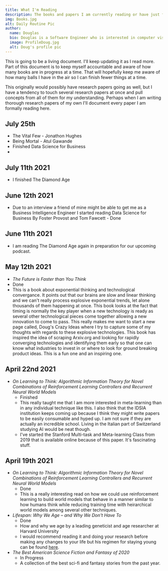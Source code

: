 ```yaml
---
title: What I'm Reading
description: The books and papers I am currently reading or have just finished.
img: Books.jpg
alt: Daily Routine Pic
author:
  name: Douglas
  bio: Douglas is a Software Engineer who is interested in computer vision and our quest for strong AI. He also is constantly looking for ways to push the envelope of his personal mental and physical fitness.
  image: ProfileDoug.jpg
  alt: Doug's profile pic
---
```


This is going to be a living document. I'll keep updating it as I read more. Part of this document is to keep myself accountable and aware of how many books are in progress at a time. That will hopefully keep me aware of how many balls I have in the air so I can finish fewer things at a time.

This originally would possibly have research papers going as well, but I have a tendency to touch several research papers at once and pull concepts from all of them for my understanding. Perhaps when I am writing thorough research papers of my own I'll document every paper I am formally reading here.

## July 25th
* The Vital Few - Jonathon Hughes
* Being Mortal - Atul Gawande
* Finished Data Science for Business
* 

## July 11th 2021
* I finished The Diamond Age

## June 12th 2021
* Due to an interview a friend of mine might be able to get me as a Business Intelligence Engineer I started reading Data Science for Business By Foster Provost and Tom Fawcett - Done

## June 11th 2021

* I am reading The Diamond Age again in preparation for our upcoming podcast.

## May 12th 2021
* <i>The Future is Faster than You Think</i>
* Done
* This is a book about exponential thinking and technological convergance. It points out that our brains are slow and linear thinking and we can't really process explosive exponential trends, let alone thousands of them happening at once. This book looks at the fact that timing is normally the key player when a new technology is ready as several other technological pieces come together allowing a new innovation to come to pass. This really makes me want to start a new page called, Doug's Crazy Ideas where I try to capture some of my thoughts with regards to these explosive technologies. This book has inspired the idea of scraping Arxiv.org and looking for rapidly converging technologies and identifying them early so that one can know what industries to invest in or where to look for ground breaking product ideas. This is a fun one and an inspiring one.

## April 22nd 2021
* <i> On Learning to Think: Algorithmic Information Theory for Novel Combinations of Reinforcement Learning Controllers and Recurrent Neural World Models </i>
    * Finished
    * This really taught me that I am more interested in meta-learning than in any individual technique like this. I also think that the IDSIA institution keeps coming up because I think they might write papers to be easily consumable and hyped up. I am not sure if they are actually an incredible school. Living in the Italian part of Switzerland studying AI would be neat though.
    * I've started the Stanford Multi-task and Meta-learning Class from 2019 that is available online because of this paper. It's fascinating stuff.

## April 19th 2021

* <i> On Learning to Think: Algorithmic Information Theory for Novel Combinations of Reinforcement Learning Controllers and Recurrent Neural World Models </i>
    * Done
    * This is a really interesting read on how we could use reinforcement learning to build world models that behave in a manner similar to how humans think while reducing training time with heirarchical world models among several other techniques.
* <i>Lifespan: Why We Age – and Why We Don't Have To</i>
    * Done
    * How and why we age by a leading geneticist and age researcher at Harvard University
    * I would recommend reading it and doing your research before making any changes to your life but his regimen for staying young can be found [here](https://mentalpivot.com/practical-recommendations-from-david-sinclairs-lifespan/). 
* <i>The Best American Science Fiction and Fantasy of 2020 </i>
    * In Progress
    * A collection of the best sci-fi and fantasy stories from the past year.

